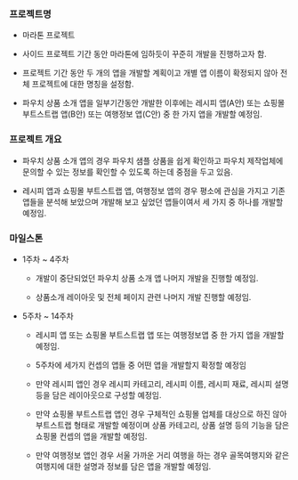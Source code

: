 ### 프로젝트명

-  마라톤 프로젝트

  - 사이드 프로젝트 기간 동안 마라톤에 임하듯이 꾸준히 개발을 진행하고자 함.
  
  - 프로젝트 기간 동안 두 개의 앱을 개발할 계획이고 개별 앱 이름이 확정되지 않아 전체 프로젝트에 대한 명칭을 설정함.

  - 파우치 상품 소개 앱을 일부기간동안 개발한 이후에는 레시피 앱(A안) 또는 쇼핑몰 부트스트랩 앱(B안) 또는 여행정보 앱(C안) 중 한 가지 앱을 개발할 예정임.


### 프로젝트 개요

- 파우치 상품 소개 앱의 경우 파우치 샘플 상품을 쉽게 확인하고 파우치 제작업체에 문의할 수 있는 정보를 확인할 수 있도록 하는데 중점을 두고 있음.

- 레시피 앱과 쇼핑몰 부트스트랩 앱, 여행정보 앱의 경우 평소에 관심을 가지고 기존 앱들을 분석해 보았으며 개발해 보고 싶었던 앱들이여서 세 가지 중 하나를 개발할 예정임.


### 마일스톤

- 1주차 ~ 4주차

  - 개발이 중단되었던 파우치 상품 소개 앱 나머지 개발을 진행할 예정임.

  - 상품소개 레이아웃 및 전체 페이지 관련 나머지 개발 진행할 예정임.

- 5주차 ~ 14주차

  - 레시피 앱 또는 쇼핑몰 부트스트랩 앱 또는 여행정보앱 중 한 가지 앱을 개발할 예정임.

  - 5주차에 세가지 컨셉의 앱들 중 어떤 앱을 개발할지 확정할 예정임

  - 만약 레시피 앱인 경우 레시피 카테고리, 레시피 이름, 레시피 재료, 레시피 설명 등을 담은 레이아웃으로 구성할 예정임.

  - 만약 쇼핑몰 부트스트랩 앱인 경우 구체적인 쇼핑몰 업체를 대상으로 하진 않아 부트스트랩 형태로 개발할 예정이며 상품 카테고리, 상품 설명 등의 기능을 담은 쇼핑몰 컨셉의 앱을 개발할 예정임.

  - 만약 여행정보 앱인 경우 서울 가까운 거리 여행을 하는 경우 골목여행지와 같은 여행지에 대한 설명과 정보를 담은 앱을 개발할 예정임.
